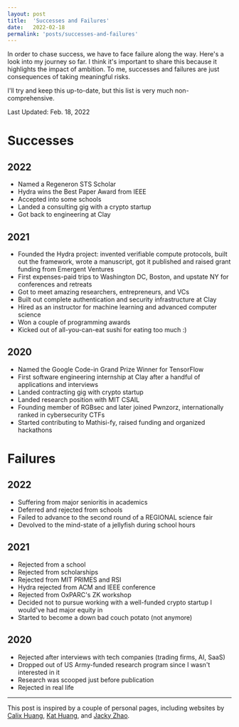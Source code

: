 ```yaml
---
layout: post
title:  'Successes and Failures'
date:   2022-02-18
permalink: 'posts/successes-and-failures'
---
```


In order to chase success, we have to face failure along the way. Here's a look into my journey so far. I think it's important to share this because it highlights the impact of ambition. To me, successes and failures are just consequences of taking meaningful risks.

I'll try and keep this up-to-date, but this list is very much non-comprehensive.

Last Updated: Feb. 18, 2022

# Successes
## 2022
- Named a Regeneron STS Scholar
- Hydra wins the Best Paper Award from IEEE
- Accepted into some schools
- Landed a consulting gig with a crypto startup
- Got back to engineering at Clay

## 2021
- Founded the Hydra project: invented verifiable compute protocols, built out the framework, wrote a manuscript, got it published and raised grant funding from Emergent Ventures
- First expenses-paid trips to Washington DC, Boston, and upstate NY for conferences and retreats
- Got to meet amazing researchers, entrepreneurs, and VCs
- Built out complete authentication and security infrastructure at Clay
- Hired as an instructor for machine learning and advanced computer science
- Won a couple of programming awards
- Kicked out of all-you-can-eat sushi for eating too much :)

## 2020
- Named the Google Code-in Grand Prize Winner for TensorFlow
- First software engineering internship at Clay after a handful of applications and interviews
- Landed contracting gig with crypto startup
- Landed research position with MIT CSAIL
- Founding member of RGBsec and later joined Pwnzorz, internationally ranked in cybersecurity CTFs
- Started contributing to Mathisi-fy, raised funding and organized hackathons

<p></p>

# Failures
## 2022
- Suffering from major senioritis in academics
- Deferred and rejected from schools
- Failed to advance to the second round of a REGIONAL science fair
- Devolved to the mind-state of a jellyfish during school hours

## 2021
- Rejected from a school
- Rejected from scholarships
- Rejected from MIT PRIMES and RSI
- Hydra rejected from ACM and IEEE conference
- Rejected from OxPARC's ZK workshop
- Decided not to pursue working with a well-funded crypto startup I would've had major equity in
- Started to become a down bad couch potato (not anymore)

## 2020
- Rejected after interviews with tech companies (trading firms, AI, SaaS)
- Dropped out of US Army-funded research program since I wasn't interested in it
- Research was scooped just before publication
- Rejected in real life


---

This post is inspired by a couple of personal pages, including websites by [Calix Huang](https://calix.dev/blog/failures), [Kat Huang](https://www.katmh.com/fail), and [Jacky Zhao](https://jzhao.xyz/posts/a-failure-resume/).